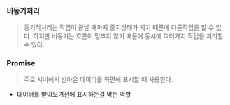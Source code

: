 ### 비동기처리
>동기적처리는 작업이 끝날 때까지 중지상태가 되기 때문에 다른작업을 할 수 없다.
>하지만 비동기는 흐름이 멈추지 않기 때문에 동시에 여러가지 작업을 처리할 수 있다.

### Promise
>주로 서버에서 받아온 데이터를 화면에 표시할 때 사용한다.
+ 데이터를 받아오기전에 표시하는걸 막는 역할
